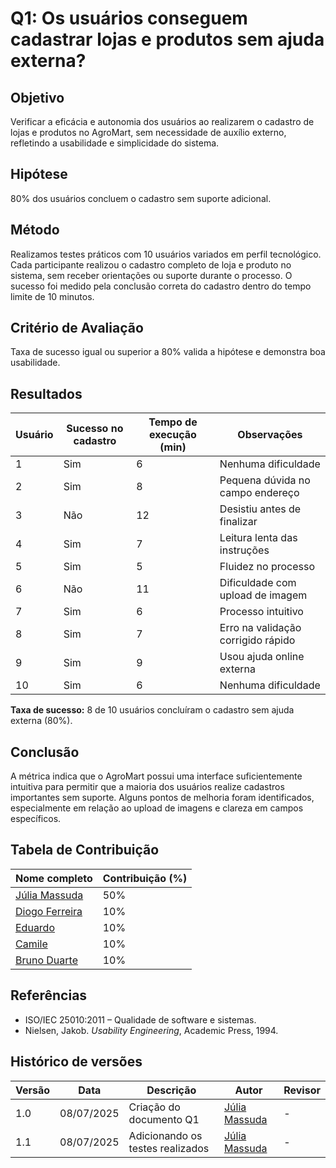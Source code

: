 # Q1: Os usuários conseguem cadastrar lojas e produtos sem ajuda externa?

## Objetivo  
Verificar a eficácia e autonomia dos usuários ao realizarem o cadastro de lojas e produtos no AgroMart, sem necessidade de auxílio externo, refletindo a usabilidade e simplicidade do sistema.

## Hipótese  
80% dos usuários concluem o cadastro sem suporte adicional.

## Método  
Realizamos testes práticos com 10 usuários variados em perfil tecnológico. Cada participante realizou o cadastro completo de loja e produto no sistema, sem receber orientações ou suporte durante o processo. O sucesso foi medido pela conclusão correta do cadastro dentro do tempo limite de 10 minutos.

## Critério de Avaliação  
Taxa de sucesso igual ou superior a 80% valida a hipótese e demonstra boa usabilidade.

## Resultados

| Usuário | Sucesso no cadastro | Tempo de execução (min) | Observações                         |
|---------|---------------------|------------------------|-----------------------------------|
| 1       | Sim                 | 6                      | Nenhuma dificuldade               |
| 2       | Sim                 | 8                      | Pequena dúvida no campo endereço  |
| 3       | Não                 | 12                     | Desistiu antes de finalizar       |
| 4       | Sim                 | 7                      | Leitura lenta das instruções      |
| 5       | Sim                 | 5                      | Fluidez no processo               |
| 6       | Não                 | 11                     | Dificuldade com upload de imagem  |
| 7       | Sim                 | 6                      | Processo intuitivo                |
| 8       | Sim                 | 7                      | Erro na validação corrigido rápido|
| 9       | Sim                 | 9                      | Usou ajuda online externa          |
| 10      | Sim                 | 6                      | Nenhuma dificuldade               |

**Taxa de sucesso:** 8 de 10 usuários concluíram o cadastro sem ajuda externa (80%).

## Conclusão  
A métrica indica que o AgroMart possui uma interface suficientemente intuitiva para permitir que a maioria dos usuários realize cadastros importantes sem suporte. Alguns pontos de melhoria foram identificados, especialmente em relação ao upload de imagens e clareza em campos específicos.


##  Tabela de Contribuição

| Nome completo                          | Contribuição (%) |
|----------------------------------------|------------------|
| [Júlia Massuda](http://github.com/JuliaReis18)                | 50%               |
| [Diogo Ferreira](https://github.com/fdiogo1)                  | 10%                |
| [Eduardo](http://github.com/Eduard0803)        | 10%                 |
| [Camile](http://github.com/Camile0318   )       | 10%                 |
| [Bruno Duarte]( https://github.com/bbduarte )                   | 10%                 |

## Referências  
- ISO/IEC 25010:2011 – Qualidade de software e sistemas.  
- Nielsen, Jakob. *Usability Engineering*, Academic Press, 1994.

## Histórico de versões

| Versão | Data       | Descrição                   | Autor          | Revisor     |
|--------|------------|-----------------------------|----------------|-------------|
| 1.0    | 08/07/2025 | Criação do documento Q1      | [Júlia Massuda](http://github.com/JuliaReis18)   | -   |
| 1.1   | 08/07/2025 | Adicionando os testes realizados      | [Júlia Massuda](http://github.com/JuliaReis18)   | -   |

